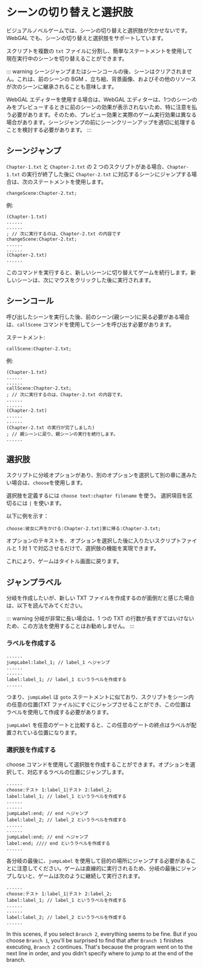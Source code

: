 # シーンの切り替えと選択肢

ビジュアルノベルゲームでは、シーンの切り替えと選択肢が欠かせないです。WebGAL でも、シーンの切り替えと選択肢をサポートしています。

スクリプトを複数の `txt` ファイルに分割し、簡単なステートメントを使用して現在実行中のシーンを切り替えることができます。

::: warning
シーンジャンプまたはシーンコールの後、シーンはクリアされません。これは、前のシーンの BGM 、立ち絵、背景画像、およびその他のリソースが次のシーンに継承されることも意味します。

WebGAL エディターを使用する場合は、WebGAL エディターは、1つのシーンのみをプレビューするときに前のシーンの効果が表示されないため、特に注意を払う必要があります。そのため、プレビュー効果と実際のゲーム実行効果は異なる場合があります。シーンジャンプの前にシーンクリーンアップを適切に処理することを検討する必要があります。
:::

## シーンジャンプ

`Chapter-1.txt` と `Chapter-2.txt` の 2 つのスクリプトがある場合、`Chapter-1.txt` の実行が終了した後に `Chapter-2.txt` に対応するシーンにジャンプする場合は、次のステートメントを使用します。

``` ws
changeScene:Chapter-2.txt; 
```

例:

```
(Chapter-1.txt) 
......
......
; // 次に実行するのは、Chapter-2.txt の内容です
changeScene:Chapter-2.txt;
...... 
......
(Chapter-2.txt)
......
```

このコマンドを実行すると、新しいシーンに切り替えてゲームを続行します。新しいシーンは、次にマウスをクリックした後に実行されます。

## シーンコール

呼び出したシーンを実行した後、前のシーン(親シーン)に戻る必要がある場合は、`callScene` コマンドを使用してシーンを呼び出す必要があります。

ステートメント:

``` ws
callScene:Chapter-2.txt;
```

例:

``` ws
(Chapter-1.txt)
...... 
......
callScene:Chapter-2.txt;
; // 次に実行するのは、Chapter-2.txt の内容です。
......
......
(Chapter-2.txt) 
......
......
(Chapter-2.txt の実行が完了しました)  
; // 親シーンに戻り、親シーンの実行を続行します。
......
```

## 選択肢

スクリプトに分岐オプションがあり、別のオプションを選択して別の章に進みたい場合は、`choose`を使用します。

選択肢を定義するには `choose text:chapter filename` を使う。 選択項目を区切るには `|` を使います。

以下に例を示す：

``` ws
choose:彼女に声をかける:Chapter-2.txt|家に帰る:Chapter-3.txt;
```

オプションのテキストを、オプションを選択した後に入りたいスクリプトファイルと 1 対 1 で対応させるだけで、選択肢の機能を実現できます。

これにより、ゲームはタイトル画面に戻ります。

## ジャンプラベル

分岐を作成したいが、新しい TXT ファイルを作成するのが面倒だと感じた場合は、以下を読んでみてください。

::: warning
分岐が非常に長い場合は、1 つの TXT の行数が長すぎてはいけないため、この方法を使用することはお勧めしません。
:::

### ラベルを作成する

``` ws
......
jumpLabel:label_1; // label_1 へジャンプ
......
......
label:label_1; // label_1 というラベルを作成する
......
```

つまり、`jumpLabel` は `goto` ステートメントに似ており、スクリプトをシーン内の任意の位置(TXT ファイル)にすぐにジャンプさせることができ、この位置は ラベルを使用して作成する必要があります。

`jumpLabel` を任意のゲートと比較すると、この任意のゲートの終点はラベルが配置されている位置になります。

### 選択肢を作成する

choose コマンドを使用して選択肢を作成することができます。オプションを選択して、対応するラベルの位置にジャンプします。

``` ws
......
choose:テスト 1:label_1|テスト 2:label_2;
label:label_1; // label_1 というラベルを作成する
......
......
jumpLabel:end; // end へジャンプ
label:label_2; // label_2 というラベルを作成する
......
......
jumpLabel:end; // end へジャンプ
label:end; //// end というラベルを作成する
......
```

各分岐の最後に、`jumpLabel` を使用して目的の場所にジャンプする必要があることに注意してください。ゲームは直線的に実行されるため、分岐の最後にジャンプしないと、ゲームは次のように継続して実行されます。

``` ws
......
choose:テスト 1:label_1|テスト 2:label_2;  
label:label_1; // label_1 というラベルを作成する
......
......
label:label_2; // label_2 というラベルを作成する
......
```

In this scenes, if you select `Branch 2`, everything seems to be fine. But if you choose `Branch 1`, you'll be surprised to find that after `Branch 1` finishes executing, `Branch 2` continues. That's because the program went on to the next line in order, and you didn't specify where to jump to at the end of the branch.
